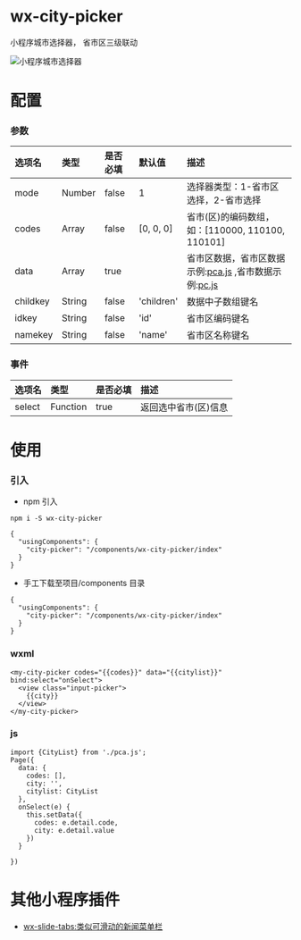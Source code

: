 # wx-city-picker

小程序城市选择器， 省市区三级联动

![小程序城市选择器](https://github.com/staven630/wx-city-picker/blob/master/wx-city-picker.gif)

# 配置

### 参数

| 选项名   | 类型   | 是否必填 | 默认值     | 描述                                                                                                                                                                                     |
| :------- | :----- | :------- | :--------- | :--------------------------------------------------------------------------------------------------------------------------------------------------------------------------------------- |
| mode     | Number | false    | 1          | 选择器类型：1-省市区选择，2-省市选择                                                                                                                                                     |
| codes    | Array  | false    | [0, 0, 0]  | 省市(区)的编码数组，如：[110000, 110100, 110101]                                                                                                                                         |
| data     | Array  | true     |            | 省市区数据，省市区数据示例:[pca.js](https://github.com/staven630/wx-city-picker/blob/master/pca.js) ,省市数据示例:[pc.js](https://github.com/staven630/wx-city-picker/blob/master/pc.js) |
| childkey | String | false    | 'children' | 数据中子数组键名                                                                                                                                                                         |
| idkey    | String | false    | 'id'       | 省市区编码键名                                                                                                                                                                           |
| namekey  | String | false    | 'name'     | 省市区名称键名                                                                                                                                                                           |

### 事件

| 选项名 | 类型     | 是否必填 | 描述                 |
| :----- | :------- | :------- | :------------------- |
| select | Function | true     | 返回选中省市(区)信息 |

# 使用

### 引入

- npm 引入

```
npm i -S wx-city-picker
```

```
{
  "usingComponents": {
    "city-picker": "/components/wx-city-picker/index"
  }
}
```

- 手工下载至项目/components 目录

```
{
  "usingComponents": {
    "city-picker": "/components/wx-city-picker/index"
  }
}
```

### wxml

```
<my-city-picker codes="{{codes}}" data="{{citylist}}"  bind:select="onSelect">
  <view class="input-picker">
    {{city}}
  </view>
</my-city-picker>
```

### js

```
import {CityList} from './pca.js';
Page({
  data: {
    codes: [],
    city: '',
    citylist: CityList
  },
  onSelect(e) {
    this.setData({
      codes: e.detail.code,
      city: e.detail.value
    })
  }

})
```

# 其他小程序插件

- [wx-slide-tabs:类似可滑动的新闻菜单栏](https://github.com/staven630/wx-slide-tabs)
